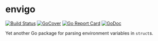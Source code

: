 envigo
======

[![Build Status](https://travis-ci.org/tyranron/envigo.svg)](https://travis-ci.org/tyranron/envigo)
[![GoCover](https://gocover.io/_badge/github.com/tyranron/envigo)](https://gocover.io/github.com/tyranron/envigo)
[![Go Report Card](https://goreportcard.com/badge/github.com/tyranron/envigo)](https://goreportcard.com/report/github.com/tyranron/envigo)
[![GoDoc](https://godoc.org/github.com/tyranron/envigo?status.svg)](https://godoc.org/github.com/tyranron/envigo)

Yet another Go package for parsing environment variables in `struct`s.
